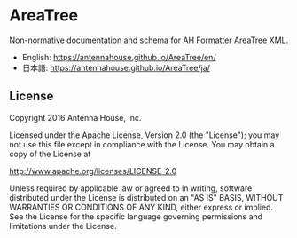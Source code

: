 # AreaTree
Non-normative documentation and schema for AH Formatter AreaTree XML.

- English: https://antennahouse.github.io/AreaTree/en/
- 日本語: https://antennahouse.github.io/AreaTree/ja/

## License

Copyright 2016 Antenna House, Inc.

Licensed under the Apache License, Version 2.0 (the "License");
you may not use this file except in compliance with the License.
You may obtain a copy of the License at

http://www.apache.org/licenses/LICENSE-2.0

Unless required by applicable law or agreed to in writing, software
distributed under the License is distributed on an "AS IS" BASIS,
WITHOUT WARRANTIES OR CONDITIONS OF ANY KIND, either express or implied.
See the License for the specific language governing permissions and
limitations under the License.
